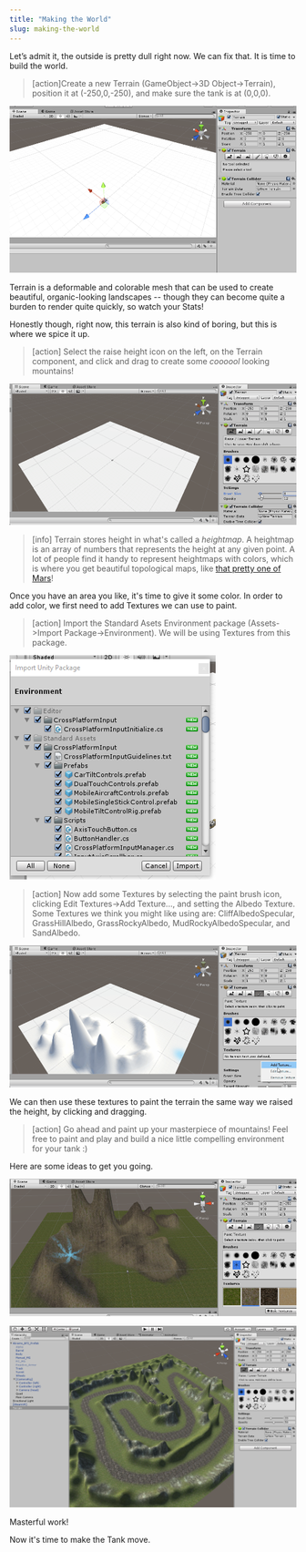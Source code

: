 ```yaml
---
title: "Making the World"
slug: making-the-world
---
```


Let’s admit it, the outside is pretty dull right now. We can fix that. It is time to build the world.

>[action]Create a new Terrain (GameObject-&gt;3D Object-&gt;Terrain), position it at (-250,0,-250), and make sure the tank is at (0,0,0).

![The Terrain](../media/Capture15.png)

Terrain is a deformable and colorable mesh that can be used to create beautiful, organic-looking landscapes -- though they can become quite a burden to render quite quickly, so watch your Stats!

Honestly though, right now, this terrain is also kind of boring, but this is where we spice it up.

>[action]
>Select the raise height icon on the left, on the Terrain component, and click and drag to create some _coooool_ looking mountains!

![Raise the Height](../media/Animation5.gif)

>[info]
>Terrain stores height in what's called a *heightmap*.  A heightmap is an array of numbers that represents the height at any given point. A lot of people find it handy to represent heightmaps with colors, which is where you get beautiful topological maps, like [that pretty one of Mars](http://www.lpi.usra.edu/science/treiman/greatdesert/workshop/marsmaps1/marsmaps1_imgs/mola_color_8.jpg)!

Once you have an area you like, it's time to give it some color. In order to add color, we first need to add Textures we can use to paint.

>[action]
>Import the Standard Asets Environment package (Assets-&gt;Import Package-&gt;Environment). We will be using Textures from this package.

![Standard Environment package import](../media/Capture16.png)

>[action]
>Now add some Textures by selecting the paint brush icon, clicking Edit Textures-&gt;Add Texture..., and setting the Albedo Texture. Some Textures we think you might like using are: CliffAlbedoSpecular, GrassHillAlbedo, GrassRockyAlbedo, MudRockyAlbedoSpecular, and SandAlbedo.

![Add new Textures](../media/Animation6.gif)

We can then use these textures to paint the terrain the same way we raised the height, by clicking and dragging.

>[action]
>Go ahead and paint up your masterpiece of mountains! Feel free to paint and play and build a nice little compelling environment for your tank :)

Here are some ideas to get you going.

![Beautiful Terrain 1](../media/Capture17.png)

![Beautiful Terrain 2](../media/image05.png)

Masterful work!

Now it's time to make the Tank move.
